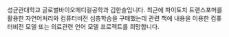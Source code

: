 성균관대학교 글로벌바이오메디컬공학과 김한슬입니다.
최근에 파이토치 트랜스포머를 활용한 자연어처리와 컴퓨터비전 심층학습을 구매했는데
관련 책에 내용을 이용한 컴퓨터비전 모델 또는 의료관련 언어 모델 프로젝트를 희망합니다.

